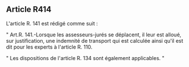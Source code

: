 Article R414
----
L'article R. 141 est rédigé comme suit :

" Art.R. 141.-Lorsque les assesseurs-jurés se déplacent, il leur est alloué, sur
justification, une indemnité de transport qui est calculée ainsi qu'il est dit
pour les experts à l'article R. 110.

" Les dispositions de l'article R. 134 sont également applicables. "
